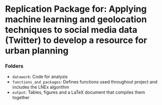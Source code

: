 # Replication Package for: Applying machine learning and geolocation techniques to social media data (Twitter) to develop a resource for urban planning

### Folders

* `datawork`: Code for analysis
* `functions_and_packages`: Defines functions used throughout project and includes the LNEx algorithm
* `output`: Tables, figures and a LaTeX document that compiles them together





